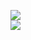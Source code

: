 [![](https://img.shields.io/badge/Made%20With-Github%20Spray-lightgrey.svg?style=for-the-badge&logo=github)](https://github.com/Annihil/github-spray#6679)  
[![](https://i.imgur.com/2DrTn0Z.gif)](https://github.com/Annihil/github-spray)